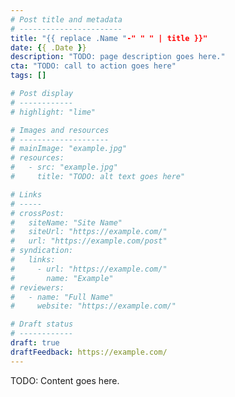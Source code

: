 ```yaml
---
# Post title and metadata
# -----------------------
title: "{{ replace .Name "-" " " | title }}"
date: {{ .Date }}
description: "TODO: page description goes here."
cta: "TODO: call to action goes here"
tags: []

# Post display
# ------------
# highlight: "lime"

# Images and resources
# --------------------
# mainImage: "example.jpg"
# resources:
#   - src: "example.jpg"
#     title: "TODO: alt text goes here"

# Links
# -----
# crossPost:
#   siteName: "Site Name"
#   siteUrl: "https://example.com/"
#   url: "https://example.com/post"
# syndication:
#   links:
#     - url: "https://example.com/"
#       name: "Example"
# reviewers:
#   - name: "Full Name"
#     website: "https://example.com/"

# Draft status
# ------------
draft: true
draftFeedback: https://example.com/
---
```


TODO: Content goes here.
